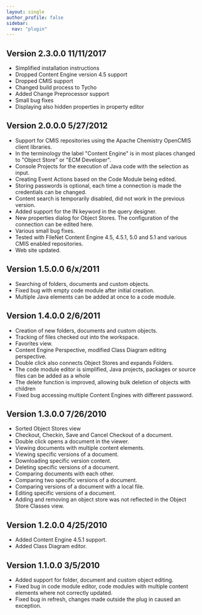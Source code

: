 ```yaml
---
layout: single
author_profile: false
sidebar:
  nav: "plugin"
---
```


## Version 2.3.0.0 11/11/2017

* Simplified installation instructions
* Dropped Content Engine version 4.5 support
* Dropped CMIS support
* Changed build process to Tycho
* Added Change Preprocessor support
* Small bug fixes
* Displaying also hidden properties in property editor

## Version 2.0.0.0 5/27/2012

* Support for CMIS repositories using the Apache Chemistry OpenCMIS client libraries.
* In the terminology the label "Content Engine" is in most places changed to "Object Store" or "ECM Developer".
* Console Projects for the execution of Java code with the selection as input.
* Creating Event Actions based on the Code Module being edited.
* Storing passwords is optional, each time a connection is made the credentials can be changed.
* Content search is temporarily disabled, did not work in the previous version.
* Added support for the IN keyword in the query designer.
* New properties dialog for Object Stores. The configuration of the connection can be edited here.
* Various small bug fixes.
* Tested with FileNet Content Engine 4.5, 4.5.1, 5.0 and 5.1 and various CMIS enabled repositories.
* Web site updated.

## Version 1.5.0.0 6/x/2011

* Searching of folders, documents and custom objects.
* Fixed bug with empty code module after initial creation.
* Multiple Java elements can be added at once to a code module.

## Version 1.4.0.0 2/6/2011

* Creation of new folders, documents and custom objects.
* Tracking of files checked out into the workspace.
* Favorites view.
* Content Engine Perspective, modified Class Diagram editing perspective.
* Double click also connects Object Stores and expands Folders.
* The code module editor is simplified, Java projects, packages or source files can be added as a whole
* The delete function is improved, allowing bulk deletion of objects with children
* Fixed bug accessing multiple Content Engines with different password.

## Version 1.3.0.0 7/26/2010

* Sorted Object Stores view
* Checkout, Checkin, Save and Cancel Checkout of a document.
* Double click opens a document in the viewer.
* Viewing documents with multiple content elements.
* Viewing specific versions of a document.
* Downloading specific version content.
* Deleting specific versions of a document.
* Comparing documents with each other.
* Comparing two specific versions of a document.
* Comparing versions of a document with a local file.
* Editing specific versions of a document.
* Adding and removing an object store was not reflected in the Object Store Classes view.

## Version 1.2.0.0 4/25/2010

* Added Content Engine 4.5.1 support.
* Added Class Diagram editor.

## Version 1.1.0.0 3/5/2010

* Added support for folder, document and custom object editing.
* Fixed bug in code module editor, code modules with multiple content elements where not correctly updated.
* Fixed bug in refresh, changes made outside the plug in caused an exception.

